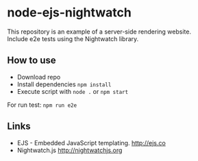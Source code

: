 # node-ejs-nightwatch
This repository is an example of a server-side rendering website.  
Include e2e tests using the Nightwatch library.


## How to use
* Download repo
* Install dependencies `npm install`
* Execute script with `node .` or `npm start`  

For run test: `npm run e2e`


## Links
* EJS - Embedded JavaScript templating. http://ejs.co
* Nightwatch.js http://nightwatchjs.org
